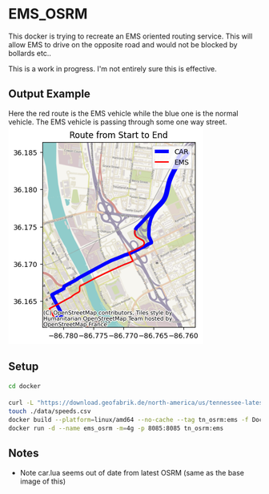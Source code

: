 # EMS_OSRM
This docker is trying to recreate an EMS oriented routing service.
This will allow EMS to drive on the opposite road and would not be blocked by bollards etc..

This is a work in progress. I'm not entirely sure this is effective.

## Output Example

Here the red route is the EMS vehicle while the blue one is the normal vehicle. The EMS vehicle is passing through some one way street.
![EMS OSRM Output](./data/output.png)

## Setup
```bash
cd docker

curl -L "https://download.geofabrik.de/north-america/us/tennessee-latest.osm.pbf" -o ./data/osm.pbf
touch ./data/speeds.csv
docker build --platform=linux/amd64 --no-cache --tag tn_osrm:ems -f Dockerfile .
docker run -d --name ems_osrm -m=4g -p 8085:8085 tn_osrm:ems
```

## Notes
* Note car.lua seems out of date from latest OSRM (same as the base image of this)